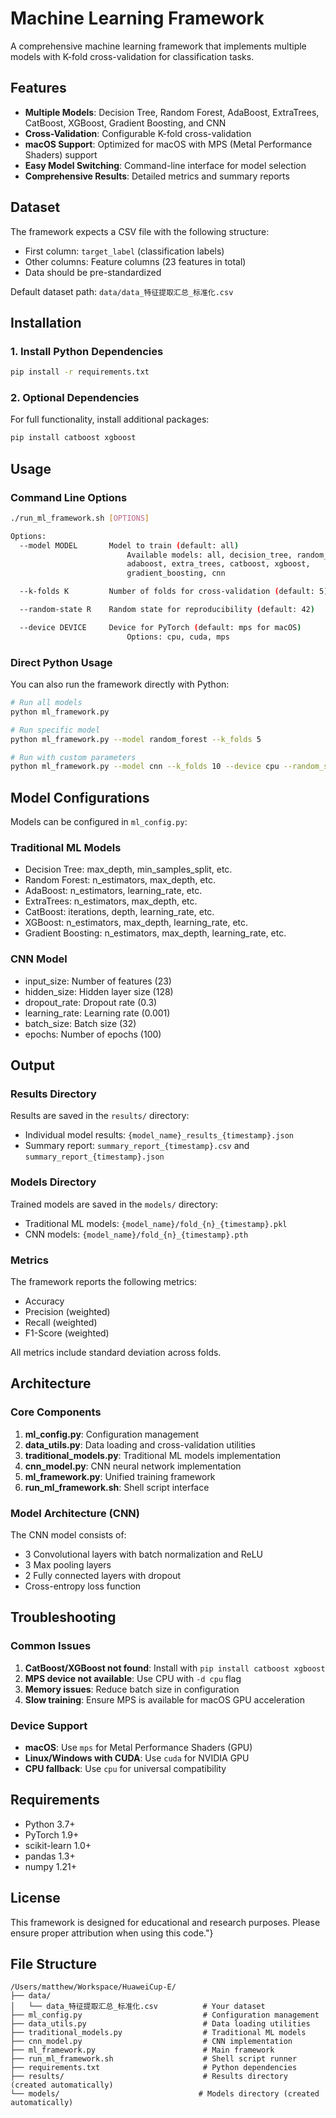 # Machine Learning Framework

A comprehensive machine learning framework that implements multiple models with K-fold cross-validation for classification tasks.

## Features

- **Multiple Models**: Decision Tree, Random Forest, AdaBoost, ExtraTrees, CatBoost, XGBoost, Gradient Boosting, and CNN
- **Cross-Validation**: Configurable K-fold cross-validation
- **macOS Support**: Optimized for macOS with MPS (Metal Performance Shaders) support
- **Easy Model Switching**: Command-line interface for model selection
- **Comprehensive Results**: Detailed metrics and summary reports

## Dataset

The framework expects a CSV file with the following structure:
- First column: `target_label` (classification labels)
- Other columns: Feature columns (23 features in total)
- Data should be pre-standardized

Default dataset path: `data/data_特征提取汇总_标准化.csv`

## Installation

### 1. Install Python Dependencies

```bash
pip install -r requirements.txt
```

### 2. Optional Dependencies

For full functionality, install additional packages:
```bash
pip install catboost xgboost
```

## Usage

### Command Line Options

```bash
./run_ml_framework.sh [OPTIONS]

Options:
  --model MODEL       Model to train (default: all)
                          Available models: all, decision_tree, random_forest,
                          adaboost, extra_trees, catboost, xgboost,
                          gradient_boosting, cnn

  --k-folds K         Number of folds for cross-validation (default: 5)

  --random-state R    Random state for reproducibility (default: 42)

  --device DEVICE     Device for PyTorch (default: mps for macOS)
                          Options: cpu, cuda, mps
```

### Direct Python Usage

You can also run the framework directly with Python:

```bash
# Run all models
python ml_framework.py

# Run specific model
python ml_framework.py --model random_forest --k_folds 5

# Run with custom parameters
python ml_framework.py --model cnn --k_folds 10 --device cpu --random_state 123
```

## Model Configurations

Models can be configured in `ml_config.py`:

### Traditional ML Models
- Decision Tree: max_depth, min_samples_split, etc.
- Random Forest: n_estimators, max_depth, etc.
- AdaBoost: n_estimators, learning_rate, etc.
- ExtraTrees: n_estimators, max_depth, etc.
- CatBoost: iterations, depth, learning_rate, etc.
- XGBoost: n_estimators, max_depth, learning_rate, etc.
- Gradient Boosting: n_estimators, max_depth, learning_rate, etc.

### CNN Model
- input_size: Number of features (23)
- hidden_size: Hidden layer size (128)
- dropout_rate: Dropout rate (0.3)
- learning_rate: Learning rate (0.001)
- batch_size: Batch size (32)
- epochs: Number of epochs (100)

## Output

### Results Directory
Results are saved in the `results/` directory:
- Individual model results: `{model_name}_results_{timestamp}.json`
- Summary report: `summary_report_{timestamp}.csv` and `summary_report_{timestamp}.json`

### Models Directory
Trained models are saved in the `models/` directory:
- Traditional ML models: `{model_name}/fold_{n}_{timestamp}.pkl`
- CNN models: `{model_name}/fold_{n}_{timestamp}.pth`

### Metrics
The framework reports the following metrics:
- Accuracy
- Precision (weighted)
- Recall (weighted)
- F1-Score (weighted)

All metrics include standard deviation across folds.

## Architecture

### Core Components

1. **ml_config.py**: Configuration management
2. **data_utils.py**: Data loading and cross-validation utilities
3. **traditional_models.py**: Traditional ML models implementation
4. **cnn_model.py**: CNN neural network implementation
5. **ml_framework.py**: Unified training framework
6. **run_ml_framework.sh**: Shell script interface

### Model Architecture (CNN)

The CNN model consists of:
- 3 Convolutional layers with batch normalization and ReLU
- 3 Max pooling layers
- 2 Fully connected layers with dropout
- Cross-entropy loss function

## Troubleshooting

### Common Issues

1. **CatBoost/XGBoost not found**: Install with `pip install catboost xgboost`
2. **MPS device not available**: Use CPU with `-d cpu` flag
3. **Memory issues**: Reduce batch size in configuration
4. **Slow training**: Ensure MPS is available for macOS GPU acceleration

### Device Support

- **macOS**: Use `mps` for Metal Performance Shaders (GPU)
- **Linux/Windows with CUDA**: Use `cuda` for NVIDIA GPU
- **CPU fallback**: Use `cpu` for universal compatibility

## Requirements

- Python 3.7+
- PyTorch 1.9+
- scikit-learn 1.0+
- pandas 1.3+
- numpy 1.21+

## License

This framework is designed for educational and research purposes. Please ensure proper attribution when using this code."}

## File Structure

```
/Users/matthew/Workspace/HuaweiCup-E/
├── data/
│   └── data_特征提取汇总_标准化.csv          # Your dataset
├── ml_config.py                           # Configuration management
├── data_utils.py                          # Data loading utilities
├── traditional_models.py                  # Traditional ML models
├── cnn_model.py                           # CNN implementation
├── ml_framework.py                        # Main framework
├── run_ml_framework.sh                    # Shell script runner
├── requirements.txt                       # Python dependencies
├── results/                               # Results directory (created automatically)
└── models/                               # Models directory (created automatically)
```